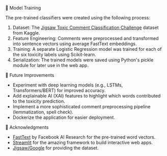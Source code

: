 🧠 Model Training

The pre-trained classifiers were created using the following process:
1.  Dataset: The [Jigsaw Toxic Comment Classification Challenge](https://www.kaggle.com/c/jigsaw-toxic-comment-classification-challenge) dataset from Kaggle.
2.  Feature Engineering: Comments were preprocessed and transformed into sentence vectors using average FastText embeddings.
3.  Training: A separate Logistic Regression model was trained for each of the six toxicity labels using Scikit-learn.
4.  Serialization: The trained models were saved using Python's pickle module for later use in the web app.


🔮 Future Improvements

- Experiment with deep learning models (e.g., LSTMs, Transformers/BERT) for improved accuracy.
- Add explainable AI (XAI) features to highlight which words contributed to the toxicity prediction.
- Implement a more sophisticated comment preprocessing pipeline (lemmatization, spell check).
- Dockerize the application for easier deployment.


🙏 Acknowledgments

- [FastText](https://fasttext.cc/) by Facebook AI Research for the pre-trained word vectors.
- [Streamlit](https://streamlit.io/) for the amazing framework to build interactive web apps.
- [Jigsaw/Google](https://www.kaggle.com/c/jigsaw-toxic-comment-classification-challenge) for providing the dataset.
